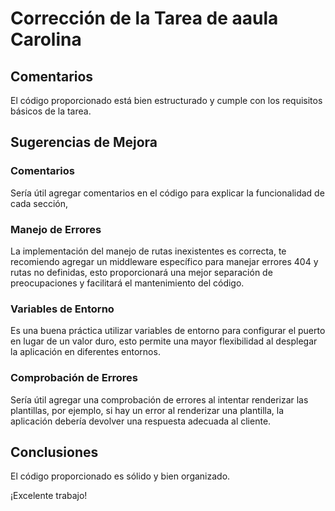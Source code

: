 # Corrección de la Tarea de aaula Carolina

## Comentarios

El código proporcionado está bien estructurado y cumple con los requisitos básicos de la tarea.

## Sugerencias de Mejora

### Comentarios
Sería útil agregar comentarios en el código para explicar la funcionalidad de cada sección, 

### Manejo de Errores
La implementación del manejo de rutas inexistentes es correcta, te recomiendo agregar un middleware específico para manejar errores 404 y rutas no definidas, esto proporcionará una mejor separación de preocupaciones y facilitará el mantenimiento del código.

### Variables de Entorno
Es una buena práctica utilizar variables de entorno para configurar el puerto en lugar de un valor duro, esto permite una mayor flexibilidad al desplegar la aplicación en diferentes entornos.

### Comprobación de Errores
Sería útil agregar una comprobación de errores al intentar renderizar las plantillas, por ejemplo, si hay un error al renderizar una plantilla, la aplicación debería devolver una respuesta adecuada al cliente.

## Conclusiones

El código proporcionado es sólido y bien organizado. 

¡Excelente trabajo!
